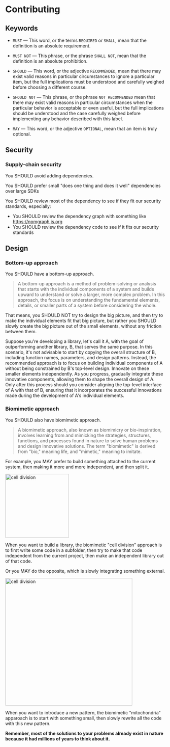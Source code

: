 # Contributing

## Keywords

- `MUST` — This word, or the terms `REQUIRED` or `SHALL`, mean that the
   definition is an absolute requirement.

- `MUST NOT` — This phrase, or the phrase `SHALL NOT`, mean that the
   definition is an absolute prohibition.

- `SHOULD` — This word, or the adjective `RECOMMENDED`, mean that there
   may exist valid reasons in particular circumstances to ignore a
   particular item, but the full implications must be understood and
   carefully weighed before choosing a different course.

- `SHOULD NOT` — This phrase, or the phrase `NOT RECOMMENDED` mean that
   there may exist valid reasons in particular circumstances when the
   particular behavior is acceptable or even useful, but the full
   implications should be understood and the case carefully weighed
   before implementing any behavior described with this label.

- `MAY` — This word, or the adjective `OPTIONAL`, mean that an item is
   truly optional.

## Security

### Supply-chain security

You SHOULD avoid adding dependencies.

You SHOULD prefer small "does one thing and does it well" dependencies over large SDKs

You SHOULD review most of the dependency to see if they fit our security standards, especially:
- You SHOULD review the dependency graph with something like https://npmgraph.js.org
- You SHOULD review the dependency code to see if it fits our security standards

## Design

### Bottom-up approach

You SHOULD have a bottom-up approach.

> A bottom-up approach is a method of problem-solving or analysis that starts with the individual components of a system and builds upward to understand or solve a larger, more complex problem. In this approach, the focus is on understanding the fundamental elements, details, or smaller parts of a system before considering the whole.

That means, you SHOULD NOT try to design the big picture, and then try to make the individual elements fit that big picture, but rather you SHOULD slowly create the big picture out of the small elements, without any friction between them.

Suppose you're developing a library, let's call it A, with the goal of outperforming another library, B, that serves the same purpose. In this scenario, it's not advisable to start by copying the overall structure of B, including function names, parameters, and design patterns. Instead, the recommended approach is to focus on building individual components of A without being constrained by B's top-level design. Innovate on these smaller elements independently. As you progress, gradually integrate these innovative components, allowing them to shape the overall design of A. Only after this process should you consider aligning the top-level interface of A with that of B, ensuring that it incorporates the successful innovations made during the development of A's individual elements.

### Biomimetic approach

You SHOULD also have biomimetic approach.

> A biomimetic approach, also known as biomimicry or bio-inspiration, involves learning from and mimicking the strategies, structures, functions, and processes found in nature to solve human problems and design innovative solutions. The term "biomimetic" is derived from "bio," meaning life, and "mimetic," meaning to imitate.

For example, you MAY prefer to build something attached to the current system, then making it more and more independent, and then split it.

<img src="https://github.com/brumewallet/wallet/assets/4405263/59539df6-4afd-40e0-a5aa-6249f3319506" alt="cell division" width="200"/>

When you want to build a library, the biomimetic "cell division" approach is to first write some code in a subfolder, then try to make that code independent from the current project, then make an independent library out of that code.

Or you MAY do the opposite, which is slowly integrating something external.

<img src="https://github.com/brumewallet/wallet/assets/4405263/ee0cf66d-a727-4e2f-8d64-8e3251595c24" alt="cell division" width="400"/>

When you want to introduce a new pattern, the biomimetic "mitochondria" apparoach is to start with something small, then slowly rewrite all the code with this new pattern.

**Remember, most of the solutions to your problems already exist in nature because it had millions of years to think about it.**
